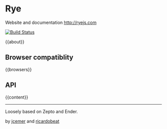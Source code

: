 Rye
===

Website and documentation http://ryejs.com

[![Build Status](https://secure.travis-ci.org/jcemer/rye.png?branch=master)](http://travis-ci.org/jcemer/rye)

{{about}}

Browser compatiblity
--------------------

{{browsers}}

API
---

{{content}}

<hr>

Loosely based on Zepto and Ender.

by [jcemer](http://github.com/jcemer) and [ricardobeat](http://github.com/ricardobeat)